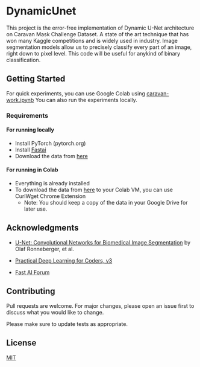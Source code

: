 # DynamicUnet
This project is the error-free implementation of Dynamic U-Net architecture on Caravan Mask Challenge Dataset. A state of the art technique that has won many Kaggle competitions and is widely used in industry. Image segmentation models allow us to precisely classify every part of an image, right down to pixel level.
This code will be useful for anykind of binary classification.

## Getting Started

For quick experiments, you can use Google Colab using [caravan-work.ipynb](https://colab.research.google.com/github/ashutoshraj/DynamicUnet/blob/master/caravan-work.ipynb) You can also run the experiments locally.

### Requirements

#### For running locally
-   Install PyTorch (pytorch.org)
-   Install [Fastai](https://docs.fast.ai/install.html)
-   Download the data from [here](https://www.kaggle.com/c/carvana-image-masking-challenge/data)

#### For running in Colab
-   Everything is already installed
-   To download the data from [here](https://www.kaggle.com/c/carvana-image-masking-challenge/data) to your Colab VM, you can use CurlWget Chrome Extension
    -   Note: You should keep a copy of the data in your Google Drive for later use.

## Acknowledgments

-   [U-Net: Convolutional Networks for Biomedical Image Segmentation](https://arxiv.org/abs/1505.04597) by Olaf Ronneberger, et al.

-   [Practical Deep Learning for Coders, v3](https://course.fast.ai/)

-   [Fast AI Forum](https://forums.fast.ai/)

## Contributing
Pull requests are welcome. For major changes, please open an issue first to discuss what you would like to change.

Please make sure to update tests as appropriate.

## License
[MIT](https://choosealicense.com/licenses/mit/)

